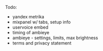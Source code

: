 Todo:

- yandex metrika
- mixpanel w/ tabs, setup info
- uservoice embed
- timing of ambieye
- ambieye - settings, limits, max brightness
- terms and privacy statement